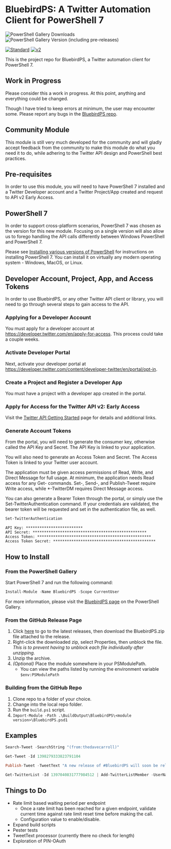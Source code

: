 # BluebirdPS: A Twitter Automation Client for PowerShell 7

![PowerShell Gallery Downloads](https://img.shields.io/powershellgallery/dt/bluebirdps?label=PowerShell%20Gallery%20Downloads&logo=PowerShell&style=for-the-badge)
![PowerShell Gallery Version (including pre-releases)](https://img.shields.io/powershellgallery/v/bluebirdps?color=blue&include_prereleases&label=PowerShell%20Gallery&logo=PowerShell&style=for-the-badge)

[![Standard](https://img.shields.io/endpoint?url=https%3A%2F%2Ftwbadges.glitch.me%2Fbadges%2Fstandard)](https://developer.twitter.com/en/docs/twitter-api)
[![v2](https://img.shields.io/endpoint?url=https%3A%2F%2Ftwbadges.glitch.me%2Fbadges%2Fv2)](https://developer.twitter.com/en/docs/twitter-api)

This is the project repo for BluebirdPS, a Twitter automation client for PowerShell 7.

## Work in Progress

Please consider this a work in progress.
At this point, anything and everything could be changed.

Though I have tried to keep errors at minimum, the user may encounter some.
Please report any bugs in the [BluebirdPS repo](https://bit.ly/BluebirdPSBugReport).

## Community Module

This module is still very much developed for the community and will gladly accept feedback from the
community to make this module do what you need it to do, while adhering to the Twitter API design and
PowerShell best practices.

## Pre-requisites

In order to use this module, you will need to have PowerShell 7 installed and a Twitter Developer account and a Twitter Project/App created and request to API v2 Early Access.

## PowerShell 7

In order to support cross-platform scenarios, PowerShell 7 was chosen as the version for this new module.
Focusing on a single version will also allow us to forego handling the API calls differently between Windows PowerShell and PowerShell 7.

Please see [Installing various versions of PowerShell](https://docs.microsoft.com/en-us/powershell/scripting/install/installing-powershell?view=powershell-7) for instructions on installing PowerShell 7.
You can install it on virtually any modern operating system - Windows, MacOS, or Linux.

## Developer Account, Project, App, and Access Tokens

In order to use BluebirdPS, or any other Twitter API client or library, you will need to go through several steps to gain access to the API.

### Applying for a Developer Account

You must apply for a developer account at https://developer.twitter.com/en/apply-for-access.
This process could take a couple weeks.

### Activate Developer Portal

Next, activate your developer portal at https://developer.twitter.com/content/developer-twitter/en/portal/opt-in.

### Create a Project and Register a Developer App

You must have a project with a developer app created in the portal.

### Apply for Access for the Twitter API v2: Early Access

Visit the [Twitter API Getting Started](https://developer.twitter.com/en/docs/twitter-api/getting-started/about-twitter-api) page for details and additional links.

### Generate Account Tokens

From the portal, you will need to generate the consumer key, otherwise called the API Key and Secret.
The API Key is linked to your application.

You will also need to generate an Access Token and Secret.
The Access Token is linked to your Twitter user account.

The application must be given access permissions of Read, Write, and Direct Message for full usage.
At minimum, the application needs Read access for any Get- commands.
Set-, Send-, and Publish-Tweet require Write access, while *-TwitterDM requires Direct Message access.

You can also generate a Bearer Token through the portal, or simply use the Set-TwitterAuthentication command.
If your credentials are validated, the bearer token will be requested and set in the authentication file, as well.

```powershell
Set-TwitterAuthentication
```

```console
API Key: *************************
API Secret: **************************************************
Access Token: **************************************************
Access Token Secret: *********************************************
```

## How to Install

### From the PowerShell Gallery

Start PowerShell 7 and run the following command:

```powershell
Install-Module -Name BluebirdPS -Scope CurrentUser
```

For more information, please visit the [BluebirdPS page] on the PowerShell Gallery.

[BluebirdPS page]: https://bit.ly/BluebirdPS

### From the GitHub Release Page

1. Click [here] to go to the latest releases, then download the BluebirdPS.zip file attached to the release.
2. Right-click the downloaded zip, select Properties, then unblock the file.
  *This is to prevent having to unblock each file individually after unzipping.*
3. Unzip the archive.
4. *(Optional)* Place the module somewhere in your PSModulePath.
    * You can view the paths listed by running the environment variable `$env:PSModulePath`

[here]: https://github.com/thedavecarroll/BluebirdPS/tags

### Building from the GitHub Repo

1. Clone repo to a folder of your choice.
2. Change into the local repo folder.
3. Run the `build.ps1` script.
4. `Import-Module -Path .\BuildOutput\BluebirdPS\<module version>\BluebirdPS.psd1`

## Examples

```PowerShell
Search-Tweet -SearchString "(from:thedavecarroll)"

Get-Tweet -Id 1398279333823791104

Publish-Tweet -TweetText "A new release of #BluebirdPS will soon be released. BluebirdPS is #PowerShell 7 Twitter automation client. Check it out! https://bit.ly/BluebirdPS"

Get-TwitterList -Id 1397040831777984512 | Add-TwitterListMember -UserName thedavecarroll,BluebirdPS
```

## Things to Do

* Rate limit based waiting period per endpoint
  * Once a rate limit has been reached for a given endpoint, validate current time against rate limit reset time before making the call.
  * Configuration value to enable/disable.
* Expand build scripts
* Pester tests
* TweetText processor (currently there no check for length)
* Exploration of PIN-OAuth
